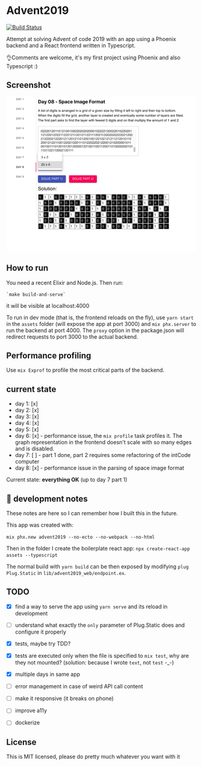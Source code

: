 # Advent2019
[![Build Status](https://travis-ci.org/jacopofar/advent-of-code-2019-phoenix-react.svg?branch=master)](https://travis-ci.org/jacopofar/advent-of-code-2019-phoenix-react)

Attempt at solving Advent of code 2019 with an app using a Phoenix backend and a React frontend written in Typescript.


👌Comments are welcome, it's my first project using Phoenix and also Typescript :)

## Screenshot
![How it looks like](screenshot.png)


## How to run
You need a recent Elixir and Node.js. Then run:

    `make build-and-serve`

it will be visible at localhost:4000

To run in dev mode (that is, the frontend reloads on the fly), use `yarn start` in the `assets` folder (will expose the app at port 3000) and `mix phx.server` to run the backend at port 4000. The `proxy` option in the package.json will redirect requests to port 3000 to the actual backend.

## Performance profiling
Use `mix Exprof` to profile the most critical parts of the backend.

## current state

* day 1: [x]
* day 2: [x]
* day 3: [x]
* day 4: [x]
* day 5: [x]
* day 6: [x] - performance issue, the `mix profile` task profiles it. The graph representation in the frontend doesn't scale with so many edges and is disabled.
* day 7: [ ] - part 1 done, part 2 requires some refactoring of the intCode computer
* day 8: [x] - performance issue in the parsing of space image format



Current state: __everything OK__ (up to day 7 part 1)

## 📓 development notes
These notes are here so I can remember how I built this in the future.

This app was created with:

`mix phx.new advent2019 --no-ecto --no-webpack --no-html`

Then in the folder I create the boilerplate react app:
`npx create-react-app assets --typescript`


The normal build with `yarn build` can be then exposed by modifying `plug Plug.Static` in `lib/advent2019_web/endpoint.ex`.

## TODO
- [x] find a way to serve the app using `yarn serve` and its reload in development
- [ ] understand what exactly the `only` parameter of Plug.Static does and configure it properly
- [x] tests, maybe try TDD?
- [x] tests are executed only when the file is specified to `mix test`, why are they not mounted? (solution: because I wrote `text`, not `test` -_-)
- [x] multiple days in same app
- [ ] error management in case of weird API call content
- [ ] make it responsive (it breaks on phone)
- [ ] improve a11y
- [ ] dockerize


## License

This is MIT licensed, please do pretty much whatever you want with it
